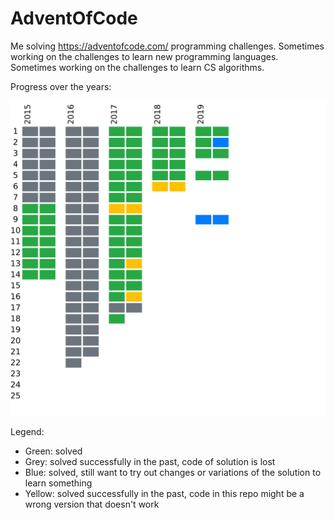 # AdventOfCode

Me solving https://adventofcode.com/ programming challenges. Sometimes working on the challenges to learn new programming languages. Sometimes working on the challenges to learn CS algorithms.

Progress over the years:

![Solution progress diagram](./StatusImg/StatusImg.svg)

Legend:
* Green: solved
* Grey: solved successfully in the past, code of solution is lost
* Blue: solved, still want to try out changes or variations of the solution to learn something
* Yellow: solved successfully in the past, code in this repo might be a wrong version that doesn't work
